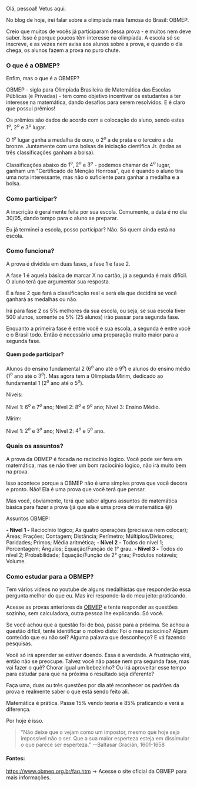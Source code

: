 Olá, pessoal! Vetus aqui.

No blog de hoje, irei falar sobre a olimpíada mais famosa do Brasil: OBMEP.

Creio que muitos de vocês já participaram dessa prova - e muitos nem deve saber. Isso é porque poucos têm interesse na olimpíada. A escola só se inscreve, e as vezes nem avisa aos alunos sobre a prova, e quando o dia chega, os alunos fazem a prova no puro chute.

### O que é a OBMEP?

Enfim, mas o que é a OBMEP?

OBMEP - sigla para Olimpíada Brasileira de Matemática das Escolas Públicas (e Privadas) - tem como objetivo incentivar os estudantes a ter interesse na matemática, dando desafios para serem resolvidos. E é claro que possui prêmios!

Os prêmios são dados de acordo com a colocação do aluno, sendo estes $1^o$, $2^o$ e $3^o$ lugar.

O $1^o$ lugar ganha a medalha de ouro, o $2^o$ a de prata e o terceiro a de bronze. Juntamente com uma bolsas de iniciação científica Jr. (todas as três classificações ganham a bolsa).

Classificações abaixo do $1^o$, $2^o$ e $3^o$ - podemos chamar de $4^o$ lugar, ganham um "Certificado de Menção Honrosa", que é quando o aluno tira uma nota interessante, mas não o suficiente para ganhar a medalha e a bolsa. 

### Como participar?

A inscrição é geralmente feita por sua escola. Comumente, a data é no dia 30/05, dando tempo para o aluno se preparar.

Eu já terminei a escola, posso participar? Não. Só quem ainda está na escola.

### Como funciona?

A prova é dividida em duas fases, a fase 1 e fase 2.

A fase 1 é aquela básica de marcar X no cartão, já a segunda é mais difícil. O aluno terá que argumentar sua resposta.

É a fase 2 que fará a classificação real e será ela que decidirá se você ganhará as medalhas ou não.

Irá para fase 2 os 5% melhores da sua escola, ou seja, se sua escola tiver 500 alunos, somente os 5% (25 alunos) irão passar para segunda fase.

Enquanto a primeira fase é entre você e sua escola, a segunda é entre você e o Brasil todo. Então é necessário uma preparação muito maior para a segunda fase.

#### Quem pode participar?

Alunos do ensino fundamental 2 ($6^o$ ano até o $9^o$) e alunos do ensino médio ($1^o$ ano até o $3^o$). Mas agora tem a Olimpíada Mirim, dedicado ao fundamental 1 ($2^o$ ano até o $5^o$).

Níveis:

Nível 1: $6^o$ e $7^o$ ano;
Nível 2: $8^o$ e $9^o$ ano;
Nível 3: Ensino Médio.

Mirim:

Nível 1: $2^o$ e $3^o$ ano;
Nível 2: $4^o$ e $5^o$ ano.

### Quais os assuntos?

A prova da OBMEP é focada no raciocínio lógico. Você pode ser fera em matemática, mas se não tiver um bom raciocínio lógico, não irá muito bem na prova.

Isso acontece porque a OBMEP não é uma simples prova que você decora e pronto. Não! Ela é uma prova que você terá que pensar.

Mas você, obviamente, terá que saber alguns assuntos de matemática básica para fazer a prova (já que ela é uma prova de matemática 😃)

Assuntos OBMEP:

**- Nível 1 -**
Raciocínio lógico;
As quatro operações (precisava nem colocar);
Áreas;
Frações;
Contagem;
Distância;
Perímetro;
Múltiplos/Divisores;
Paridades;
Primos;
Média aritmética;
**- Nível 2 -**
Todos do nível 1;
Porcentagem;
Ângulos;
Equação/Função de 1° grau.
**- Nível 3 -**
Todos do nível 2;
Probabilidade;
Equação/Função de 2° grau;
Produtos notáveis;
Volume.

### Como estudar para a OBMEP?

Tem vários vídeos no youtube de alguns medalhistas que responderão essa pergunta melhor do que eu. Mas irei responde-la do meu jeito: praticando.

Acesse as provas anteriores da [OBMEP](https://www.obmep.org.br/provas.htm) e tente responder as questões sozinho, sem calculadora, outra pessoa lhe explicando. Só você.

Se você achou que a questão foi de boa, passe para a próxima. Se achou a questão difícil, tente identificar o motivo disto: Foi o meu raciocínio? Algum conteúdo que eu não sei? Alguma palavra que desconheço? E vá fazendo pesquisas.

Você só irá aprender se estiver doendo. Essa é a verdade. A frustração virá, então não se preocupe. Talvez você não passe nem pra segunda fase, mas vai fazer o quê? Chorar igual um bebezinho? Ou irá aproveitar esse tempo para estudar para que na próxima o resultado seja diferente?

Faça uma, duas ou três questões por dia até reconhecer os padrões da prova e realmente saber o que está sendo feito ali.

Matemática é prática. Passe 15% vendo teoria e 85% praticando e verá a diferença.

Por hoje é isso. 

> "Não deixe que o vejam como um impostor, mesmo que
hoje seja impossível não o ser. Que a sua maior
esperteza esteja em dissimular o que parece ser
esperteza." --Baltasar Gracián, 1601-1658

#### Fontes:

https://www.obmep.org.br/faq.htm -> Acesse o site oficial da OBMEP para mais informações.
